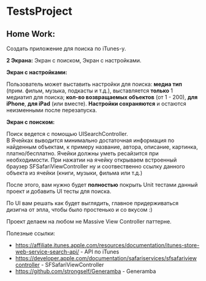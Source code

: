 # TestsProject

## Home Work:  
Создать приложение для поиска по iTunes-у. 

**2 Экрана:** Экран с поиском, Экран с настройками.   

**Экран с настройками:**   

Пользователь может выставить настройки для поиска: **медиа тип** (прим. фильм, музыка, подкасты и т.д.), выставляется **только** 1 медиатип для поиска; **кол-во возвращаемых объектов** (от 1 - 200),  **для iPhone**, **для iPad** (или вместе). **Настройки сохраняются** и остаются неизменными после перезапуска.    
   
**Экран с поиском:**   

Поиск ведется с помощью UISearchController.     
В Ячейках выводится минимально достаточная информация по найденным объектам, к примеру название, автора, описание, картинка, платно/бесплатно. Ячейки должны уметь ресайзится при необходимости. При нажатии на ячейку открываем встроенный браузер SFSafariViewController ну и соотвественно ссылку данного объекта из ячейки (книги, музыки, фильма или т.д.)    

После этого, вам нужно будет **полностью** покрыть Unit тестами данный проект и добавить UI тесты для поиска.

По UI вам решать как будет выглядить, главное придерживаться дизигна от эпла, чтобы было простенько и со вкусом :) 

Проект делаем на любом не Massive View Controller паттерне.   

Полезные ссылки: 
* https://affiliate.itunes.apple.com/resources/documentation/itunes-store-web-service-search-api/ - API по iTunes
* https://developer.apple.com/documentation/safariservices/sfsafariviewcontroller - SFSafariViewController
* https://github.com/strongself/Generamba - Generamba
